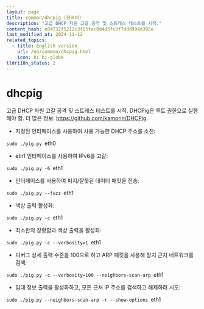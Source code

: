 ```yaml
---
layout: page
title: common/dhcpig (한국어)
description: "고급 DHCP 자원 고갈 공격 및 스트레스 테스트를 시작."
content_hash: e84732f5212c3f55fac0d4d5fc3f7ddd994d395e
last_modified_at: 2024-11-12
related_topics:
  - title: English version
    url: /en/common/dhcpig.html
    icon: bi bi-globe
tldri18n_status: 2
---
```

# dhcpig

고급 DHCP 자원 고갈 공격 및 스트레스 테스트를 시작.
DHCPig은 루트 권한으로 실행해야 함.
더 많은 정보: <https://github.com/kamorin/DHCPig>.

- 지정된 인터페이스를 사용하여 사용 가능한 DHCP 주소를 소진:

`sudo ./pig.py `<span class="tldr-var badge badge-pill bg-dark-lm bg-white-dm text-white-lm text-dark-dm font-weight-bold">eth0</span>

- eth1 인터페이스를 사용하여 IPv6를 고갈:

`sudo ./pig.py -6 `<span class="tldr-var badge badge-pill bg-dark-lm bg-white-dm text-white-lm text-dark-dm font-weight-bold">eth1</span>

- 인터페이스를 사용하여 퍼지/잘못된 데이터 패킷을 전송:

`sudo ./pig.py --fuzz `<span class="tldr-var badge badge-pill bg-dark-lm bg-white-dm text-white-lm text-dark-dm font-weight-bold">eth1</span>

- 색상 출력 활성화:

`sudo ./pig.py -c `<span class="tldr-var badge badge-pill bg-dark-lm bg-white-dm text-white-lm text-dark-dm font-weight-bold">eth1</span>

- 최소한의 장황함과 색상 출력을 활성화:

`sudo ./pig.py -c --verbosity=1 `<span class="tldr-var badge badge-pill bg-dark-lm bg-white-dm text-white-lm text-dark-dm font-weight-bold">eth1</span>

- 디버그 상세 출력 수준을 100으로 하고 ARP 패킷을 사용해 장치 근처 네트워크를 검색:

`sudo ./pig.py -c --verbosity=100 --neighbors-scan-arp `<span class="tldr-var badge badge-pill bg-dark-lm bg-white-dm text-white-lm text-dark-dm font-weight-bold">eth1</span>

- 임대 정보 출력을 활성화하고, 모든 근처 IP 주소를 검색하고 해제하려 시도:

`sudo ./pig.py --neighbors-scan-arp -r --show-options `<span class="tldr-var badge badge-pill bg-dark-lm bg-white-dm text-white-lm text-dark-dm font-weight-bold">eth1</span>
